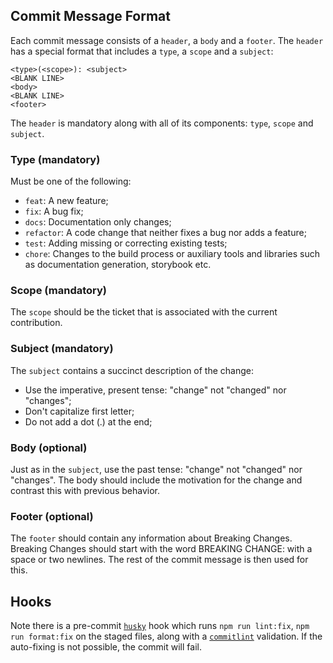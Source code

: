 ## Commit Message Format

Each commit message consists of a `header`, a `body` and a `footer`. The `header` has a special format that includes a `type`, a `scope` and a `subject`:

```
<type>(<scope>): <subject>
<BLANK LINE>
<body>
<BLANK LINE>
<footer>
```

The `header` is mandatory along with all of its components: `type`, `scope` and `subject`.

### Type (mandatory)

Must be one of the following:

- `feat`: A new feature;
- `fix`: A bug fix;
- `docs`: Documentation only changes;
- `refactor`: A code change that neither fixes a bug nor adds a feature;
- `test`: Adding missing or correcting existing tests;
- `chore`: Changes to the build process or auxiliary tools and libraries such as documentation generation, storybook etc.

### Scope (mandatory)

The `scope` should be the ticket that is associated with the current contribution.

### Subject (mandatory)

The `subject` contains a succinct description of the change:

- Use the imperative, present tense: "change" not "changed" nor "changes";
- Don't capitalize first letter;
- Do not add a dot (.) at the end;

### Body (optional)

Just as in the `subject`, use the past tense: "change" not "changed" nor "changes". The body should include the motivation for the change and contrast this with previous behavior.

### Footer (optional)

The `footer` should contain any information about Breaking Changes.
Breaking Changes should start with the word BREAKING CHANGE: with a space or two newlines. The rest of the commit message is then used for this.

## Hooks

Note there is a pre-commit [`husky`](https://typicode.github.io/husky/) hook which runs `npm run lint:fix`, `npm run format:fix` on the staged files, along with a [`commitlint`](https://github.com/conventional-changelog/commitlint) validation. If the auto-fixing is not possible, the commit will fail.
